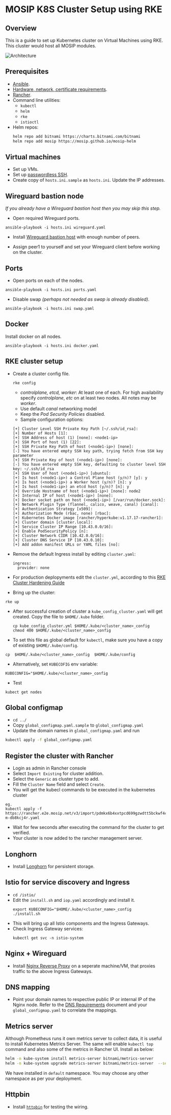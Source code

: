 # MOSIP K8S Cluster Setup using RKE

## Overview
This is a guide to set up Kubernetes cluster on Virtual Machines using RKE. This cluster would host all MOSIP modules.

![Architecture](../../docs/_images/architecture.png)

## Prerequisites
- [Ansible](https://docs.ansible.com/ansible/latest/installation_guide/intro_installation.html).
- [Hardware, network, certificate requirements](./requirements.md).
- [Rancher](../../rancher).
- Command line utilities:
  - `kubectl`
  - `helm`
  - `rke`
  - `istioctl`
- Helm repos:
  ```sh
  helm repo add bitnami https://charts.bitnami.com/bitnami
  helm repo add mosip https://mosip.github.io/mosip-helm
  ```
## Virtual machines
* Set up VMs.
* Set up [passwordless SSH](../../docs/ssh.md).
* Create copy of `hosts.ini.sample` as `hosts.ini`. Update the IP addresses.

## Wireguard bastion node
_If you already have a Wireguard bastion host then you may skip this step._

* Open required Wireguard ports.
```
ansible-playbook -i hosts.ini wireguard.yaml
```
* Install [Wireguard bastion host](https://docs.mosip.io/1.2.0/deployment/sandbox-deployment/wireguard-bastion) with enough number of peers.
- Assign peer1 to yourself and set your Wireguard client before working on the cluster.

## Ports
* Open ports on each of the nodes.
```
ansible-playbook -i hosts.ini ports.yaml
```
* Disable swap _(perhaps not needed as swap is already disabled)_.
```
ansible-playbook -i hosts.ini swap.yaml
```

## Docker
Install docker on all nodes.
```
ansible-playbook -i hosts.ini docker.yaml
```

## RKE cluster setup
* Create a cluster config file. 
    ```
    rke config
    ```
    *  _controlplane, etcd, worker_: At least one of each. For high availability specify _controlplane_, _etc_ on at least two nodes. All notes may be _worker_.
    * Use default _canal_ networking model
    * Keep the _Pod Security Policies_ disabled.
    * Sample configuration options:
    ```
    [+] Cluster Level SSH Private Key Path [~/.ssh/id_rsa]:
    [+] Number of Hosts [1]:
    [+] SSH Address of host (1) [none]: <node1-ip>
    [+] SSH Port of host (1) [22]:
    [+] SSH Private Key Path of host (<node1-ip>) [none]:
    [-] You have entered empty SSH key path, trying fetch from SSH key parameter
    [+] SSH Private Key of host (<node1-ip>) [none]:
    [-] You have entered empty SSH key, defaulting to cluster level SSH key: ~/.ssh/id_rsa
    [+] SSH User of host (<node1-ip>) [ubuntu]:
    [+] Is host (<node1-ip>) a Control Plane host (y/n)? [y]: y
    [+] Is host (<node1-ip>) a Worker host (y/n)? [n]: y
    [+] Is host (<node1-ip>) an etcd host (y/n)? [n]: y
    [+] Override Hostname of host (<node1-ip>) [none]: node2
    [+] Internal IP of host (<node1-ip>) [none]:
    [+] Docker socket path on host (<node1-ip>) [/var/run/docker.sock]:
    [+] Network Plugin Type (flannel, calico, weave, canal) [canal]:
    [+] Authentication Strategy [x509]:
    [+] Authorization Mode (rbac, none) [rbac]:
    [+] Kubernetes Docker image [rancher/hyperkube:v1.17.17-rancher1]:
    [+] Cluster domain [cluster.local]:
    [+] Service Cluster IP Range [10.43.0.0/16]:
    [+] Enable PodSecurityPolicy [n]:
    [+] Cluster Network CIDR [10.42.0.0/16]:
    [+] Cluster DNS Service IP [10.43.0.10]:
    [+] Add addon manifest URLs or YAML files [no]:
    ```
* Remove the default Ingress install by editing `cluster.yaml`:
    ```
    ingress:
      provider: none
    ```
* For production deplopyments edit the `cluster.yml`, according to this [RKE Cluster Hardening Guide](./rke-cluster-hardening.md)

* Bring up the cluster:
```
rke up
```
* After successful creation of cluster a `kube_config_cluster.yaml` will get created. Copy the file to `$HOME/.kube` folder.
  ```
  cp kube_config_cluster.yml $HOME/.kube/<cluster_name>_config
  chmod 400 $HOME/.kube/<cluster_name>_config
  ```
* To set this file as global default for `kubectl`, make sure you have a copy of existing `$HOME/.kube/config`. 
```
cp  $HOME/.kube/<cluster_name>_config  $HOME/.kube/config
```
* Alternatively, set `KUBECOFIG` env variable:
```
KUBECONFIG="$HOME/.kube/<cluster_name>_config
```
* Test
```
kubect get nodes
```
## Global configmap
* `cd ../`
* Copy `global_configmap.yaml.sample` to `global_configmap.yaml`  
* Update the domain names in `global_configmap.yaml` and run
```sh
kubectl apply -f global_configmap.yaml
```
## Register the cluster with Rancher
* Login as admin in Rancher console
* Select `Import Existing` for cluster addition.
* Select the `Generic` as cluster type to add.
* Fill the `Cluster Name` field and select `Create`.
* You will get the kubecl commands to be executed in the kubernetes cluster
```
eg.
kubectl apply -f https://rancher.e2e.mosip.net/v3/import/pdmkx6b4xxtpcd699gzwdtt5bckwf4ctdgr7xkmmtwg8dfjk4hmbpk_c-m-db8kcj4r.yaml
```
* Wait for few seconds after executing the command for the cluster to get verified.
* Your cluster is now added to the rancher management server.

## Longhorn
* Install [Longhorn](../longhorn/README.md) for persistent storage.

## Istio for service discovery and Ingress
* `cd /istio/`
* Edit the `install.sh` and `iop.yaml` accordingly and install it.
  ```
  export KUBECONFIG="$HOME/.kube/<cluster_name>_config
  ./install.sh
  ```
* This will bring up all Istio components and the Ingress Gateways.
* Check Ingress Gateway services:
  ```
  kubectl get svc -n istio-system
  ```
## Nginx + Wireguard 
* Install [Nginx Reverse Proxy](./nginx/) on a seperate machine/VM, that proxies traffic to the above Ingress Gateways.
## DNS mapping
* Point your domain names to respective public IP or internal IP of the Nginx node. Refer to the [DNS Requirements](./requirements.md#DNS_requirements) document and your `global_configmap.yaml` to correlate the mappings.
## Metrics server
Although Prometheus runs it own metrics server to collect data, it is useful to install Kubernetes Metrics Server.  The same will enable `kubectl top` command and also some of the metrics in Rancher UI. Install as below:
```sh
helm -n kube-system install metrics-server bitnami/metrics-server
helm -n kube-system upgrade metrics-server bitnami/metrics-server  --set apiService.create=true
```
We have installed in `default` namespace.  You may choose any other namespace as per your deployment.

## Httpbin
* Install [`httpbin`](../../utils/httpbin/README.md) for testing the wiring.
